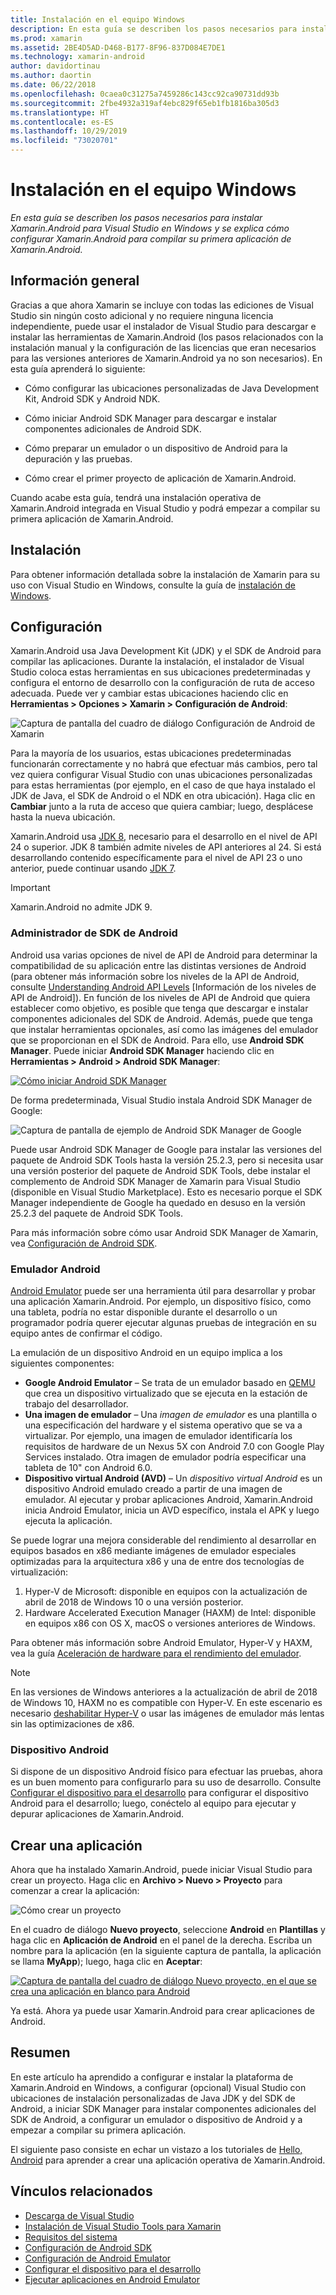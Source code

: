 ```yaml
---
title: Instalación en el equipo Windows
description: En esta guía se describen los pasos necesarios para instalar Xamarin.Android para Visual Studio en Windows y se explica cómo configurar Xamarin.Android para compilar su primera aplicación de Xamarin.Android.
ms.prod: xamarin
ms.assetid: 2BE4D5AD-D468-B177-8F96-837D084E7DE1
ms.technology: xamarin-android
author: davidortinau
ms.author: daortin
ms.date: 06/22/2018
ms.openlocfilehash: 0caea0c31275a7459286c143cc92ca90731dd93b
ms.sourcegitcommit: 2fbe4932a319af4ebc829f65eb1fb1816ba305d3
ms.translationtype: HT
ms.contentlocale: es-ES
ms.lasthandoff: 10/29/2019
ms.locfileid: "73020701"
---
```

# <a name="windows-installation"></a>Instalación en el equipo Windows

_En esta guía se describen los pasos necesarios para instalar Xamarin.Android para Visual Studio en Windows y se explica cómo configurar Xamarin.Android para compilar su primera aplicación de Xamarin.Android._

## <a name="overview"></a>Información general

Gracias a que ahora Xamarin se incluye con todas las ediciones de Visual Studio sin ningún costo adicional y no requiere ninguna licencia independiente, puede usar el instalador de Visual Studio para descargar e instalar las herramientas de Xamarin.Android
(los pasos relacionados con la instalación manual y la configuración de las licencias que eran necesarios para las versiones anteriores de Xamarin.Android ya no son necesarios). En esta guía aprenderá lo siguiente:

- Cómo configurar las ubicaciones personalizadas de Java Development Kit, Android SDK y Android NDK.

- Cómo iniciar Android SDK Manager para descargar e instalar componentes adicionales de Android SDK.

- Cómo preparar un emulador o un dispositivo de Android para la depuración y las pruebas.

- Cómo crear el primer proyecto de aplicación de Xamarin.Android.

Cuando acabe esta guía, tendrá una instalación operativa de Xamarin.Android integrada en Visual Studio y podrá empezar a compilar su primera aplicación de Xamarin.Android.

## <a name="installation"></a>Instalación

Para obtener información detallada sobre la instalación de Xamarin para su uso con Visual Studio en Windows, consulte la guía de [instalación de Windows](~/get-started/installation/windows.md).

## <a name="configuration"></a>Configuración

Xamarin.Android usa Java Development Kit (JDK) y el SDK de Android para compilar las aplicaciones. Durante la instalación, el instalador de Visual Studio coloca estas herramientas en sus ubicaciones predeterminadas y configura el entorno de desarrollo con la configuración de ruta de acceso adecuada. Puede ver y cambiar estas ubicaciones haciendo clic en **Herramientas > Opciones > Xamarin > Configuración de Android**:

![Captura de pantalla del cuadro de diálogo Configuración de Android de Xamarin](windows-images/07-settings.png)

Para la mayoría de los usuarios, estas ubicaciones predeterminadas funcionarán correctamente y no habrá que efectuar más cambios, pero tal vez quiera configurar Visual Studio con unas ubicaciones personalizadas para estas herramientas (por ejemplo, en el caso de que haya instalado el JDK de Java, el SDK de Android o el NDK en otra ubicación). Haga clic en **Cambiar** junto a la ruta de acceso que quiera cambiar; luego, desplácese hasta la nueva ubicación.

Xamarin.Android usa [JDK 8](https://www.oracle.com/technetwork/java/javase/downloads/jdk8-downloads-2133151.html), necesario para el desarrollo en el nivel de API 24 o superior. JDK 8 también admite niveles de API anteriores al 24. Si está desarrollando contenido específicamente para el nivel de API 23 o uno anterior, puede continuar usando [JDK 7](https://www.oracle.com/technetwork/java/javase/downloads/jdk7-downloads-1880260.html).

> [!IMPORTANT]
> Xamarin.Android no admite JDK 9.

### <a name="android-sdk-manager"></a>Administrador de SDK de Android

Android usa varias opciones de nivel de API de Android para determinar la compatibilidad de su aplicación entre las distintas versiones de Android (para obtener más información sobre los niveles de la API de Android, consulte [Understanding Android API Levels](~/android/app-fundamentals/android-api-levels.md) [Información de los niveles de API de Android]).
En función de los niveles de API de Android que quiera establecer como objetivo, es posible que tenga que descargar e instalar componentes adicionales del SDK de Android. Además, puede que tenga que instalar herramientas opcionales, así como las imágenes del emulador que se proporcionan en el SDK de Android. Para ello, use **Android SDK Manager**. Puede iniciar **Android SDK Manager** haciendo clic en **Herramientas > Android > Android SDK Manager**:

[![Cómo iniciar Android SDK Manager](windows-images/08-sdk-manager-sml.png)](windows-images/08-sdk-manager.png#lightbox)

De forma predeterminada, Visual Studio instala Android SDK Manager de Google:

![Captura de pantalla de ejemplo de Android SDK Manager de Google](windows-images/09-google-sdk-manager.png)

Puede usar Android SDK Manager de Google para instalar las versiones del paquete de Android SDK Tools hasta la versión 25.2.3, pero si necesita usar una versión posterior del paquete de Android SDK Tools, debe instalar el complemento de Android SDK Manager de Xamarin para Visual Studio (disponible en Visual Studio Marketplace). Esto es necesario porque el SDK Manager independiente de Google ha quedado en desuso en la versión 25.2.3 del paquete de Android SDK Tools. 

Para más información sobre cómo usar Android SDK Manager de Xamarin, vea [Configuración de Android SDK](~/android/get-started/installation/android-sdk.md).

### <a name="android-emulator"></a>Emulador Android

[Android Emulator](https://developer.android.com/studio/run/emulator) puede ser una herramienta útil para desarrollar y probar una aplicación Xamarin.Android. Por ejemplo, un dispositivo físico, como una tableta, podría no estar disponible durante el desarrollo o un programador podría querer ejecutar algunas pruebas de integración en su equipo antes de confirmar el código.

La emulación de un dispositivo Android en un equipo implica a los siguientes componentes:

- **Google Android Emulator** &ndash; Se trata de un emulador basado en [QEMU](https://www.qemu.org/) que crea un dispositivo virtualizado que se ejecuta en la estación de trabajo del desarrollador.
- **Una imagen de emulador** &ndash; Una _imagen de emulador_ es una plantilla o una especificación del hardware y el sistema operativo que se va a virtualizar. Por ejemplo, una imagen de emulador identificaría los requisitos de hardware de un Nexus 5X con Android 7.0 con Google Play Services instalado. Otra imagen de emulador podría especificar una tableta de 10" con Android 6.0.
- **Dispositivo virtual Android (AVD)** &ndash; Un _dispositivo virtual Android_ es un dispositivo Android emulado creado a partir de una imagen de emulador. Al ejecutar y probar aplicaciones Android, Xamarin.Android inicia Android Emulator, inicia un AVD específico, instala el APK y luego ejecuta la aplicación.

Se puede lograr una mejora considerable del rendimiento al desarrollar en equipos basados en x86 mediante imágenes de emulador especiales optimizadas para la arquitectura x86 y una de entre dos tecnologías de virtualización:

1. Hyper-V de Microsoft: disponible en equipos con la actualización de abril de 2018 de Windows 10 o una versión posterior.
2. Hardware Accelerated Execution Manager (HAXM) de Intel: disponible en equipos x86 con OS X, macOS o versiones anteriores de Windows.

Para obtener más información sobre Android Emulator, Hyper-V y HAXM, vea la guía [Aceleración de hardware para el rendimiento del emulador](~/android/get-started/installation/android-emulator/hardware-acceleration.md).

> [!NOTE]
> En las versiones de Windows anteriores a la actualización de abril de 2018 de Windows 10, HAXM no es compatible con Hyper-V. En este escenario es necesario [deshabilitar Hyper-V](~/android/get-started/installation/android-emulator/troubleshooting.md#disable-hyperv) o usar las imágenes de emulador más lentas sin las optimizaciones de x86.

<a name="device" />

### <a name="android-device"></a>Dispositivo Android

Si dispone de un dispositivo Android físico para efectuar las pruebas, ahora es un buen momento para configurarlo para su uso de desarrollo. Consulte [Configurar el dispositivo para el desarrollo](~/android/get-started/installation/set-up-device-for-development.md) para configurar el dispositivo Android para el desarrollo; luego, conéctelo al equipo para ejecutar y depurar aplicaciones de Xamarin.Android.

## <a name="create-an-application"></a>Crear una aplicación

Ahora que ha instalado Xamarin.Android, puede iniciar Visual Studio para crear un proyecto. Haga clic en **Archivo > Nuevo > Proyecto** para comenzar a crear la aplicación:

![Cómo crear un proyecto](windows-images/10-new-project.png)

En el cuadro de diálogo **Nuevo proyecto**, seleccione **Android** en **Plantillas** y haga clic en **Aplicación de Android** en el panel de la derecha. Escriba un nombre para la aplicación (en la siguiente captura de pantalla, la aplicación se llama **MyApp**); luego, haga clic en **Aceptar**:

[![Captura de pantalla del cuadro de diálogo Nuevo proyecto, en el que se crea una aplicación en blanco para Android](windows-images/11-first-app-sml.w157.png)](windows-images/11-first-app.w157.png#lightbox)

Ya está. Ahora ya puede usar Xamarin.Android para crear aplicaciones de Android.

## <a name="summary"></a>Resumen

En este artículo ha aprendido a configurar e instalar la plataforma de Xamarin.Android en Windows, a configurar (opcional) Visual Studio con ubicaciones de instalación personalizadas de Java JDK y del SDK de Android, a iniciar SDK Manager para instalar componentes adicionales del SDK de Android, a configurar un emulador o dispositivo de Android y a empezar a compilar su primera aplicación.

El siguiente paso consiste en echar un vistazo a los tutoriales de [Hello, Android](~/android/get-started/hello-android/index.md) para aprender a crear una aplicación operativa de Xamarin.Android.

## <a name="related-links"></a>Vínculos relacionados

- [Descarga de Visual Studio](https://visualstudio.microsoft.com/vs/)
- [Instalación de Visual Studio Tools para Xamarin](~/get-started/installation/windows.md)
- [Requisitos del sistema](~/cross-platform/get-started/requirements.md)
- [Configuración de Android SDK](~/android/get-started/installation/android-sdk.md)
- [Configuración de Android Emulator](~/android/get-started/installation/android-emulator/index.md)
- [Configurar el dispositivo para el desarrollo](~/android/get-started/installation/set-up-device-for-development.md)
- [Ejecutar aplicaciones en Android Emulator](https://developer.android.com/studio/run/emulator#Requirements)
